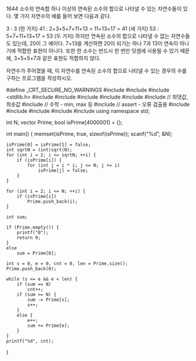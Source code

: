 1644 소수의 연속합
하나 이상의 연속된 소수의 합으로 나타낼 수 있는 자연수들이 있다. 몇 가지 자연수의 예를 들어 보면 다음과 같다.

3 : 3 (한 가지)
41 : 2+3+5+7+11+13 = 11+13+17 = 41 (세 가지)
53 : 5+7+11+13+17 = 53 (두 가지)
하지만 연속된 소수의 합으로 나타낼 수 없는 자연수들도 있는데, 20이 그 예이다. 7+13을 계산하면 20이 되기는 하나 7과 13이 연속이 아니기에 적합한 표현이 아니다. 
또한 한 소수는 반드시 한 번만 덧셈에 사용될 수 있기 때문에, 3+5+5+7과 같은 표현도 적합하지 않다.

자연수가 주어졌을 때, 이 자연수를 연속된 소수의 합으로 나타낼 수 있는 경우의 수를 구하는 프로그램을 작성하시오.



#define _CRT_SECURE_NO_WARNINGS
#include <numeric>
#include <cstdio>
#include <stdlib.h>
#include <iostream>
#include <cstring>
#include <string>
#include <algorithm>
#include <vector>
#include <climits>   // 최댓값, 최솟값
#include <cmath>   // 수학 - min, max 등
#include <cassert>   // assert - 오류 검출용
#include <queue>
#include <stack>
#include <deque>
#include <map>
#include <set>
using namespace std;

int N;
vector<int> Prime;
bool isPrime[4000001] = {};

int main() {
	memset(isPrime, true, sizeof(isPrime));
	scanf("%d", &N);

	isPrime[0] = isPrime[1] = false;
	int sqrtN = (int)sqrt(N);
	for (int i = 2; i <= sqrtN; ++i) {
		if (isPrime[i]) {
			for (int j = i * i; j <= N; j += i)
				isPrime[j] = false;
		}
	}

	for (int i = 2; i <= N; ++i) {
		if (isPrime[i])
			Prime.push_back(i);
	}

	int sum;

	if (Prime.empty()) {
		printf("0");
		return 0;
	}
	else
		sum = Prime[0];

	int s = 0, e = 0, cnt = 0, len = Prime.size();
	Prime.push_back(0);

	while (s <= e && e < len) {
		if (sum == N)
			cnt++;
		if (sum >= N) {
			sum -= Prime[s];
			s++;
		}
		else {
			e++;
			sum += Prime[e];
		}
	}
	printf("%d", cnt);
}
